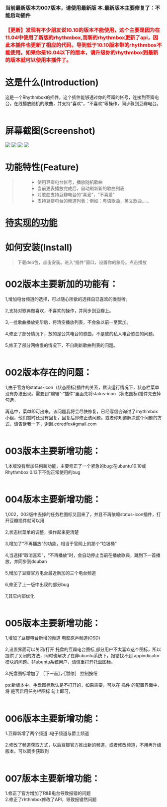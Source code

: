 <h3>当前最新版本为007版本，请使用最新版 本.最新版本主要修复了：不能启动插件</h3>

<h3><font color='red'>【更新】发现有不少朋友说10.10的版本不能使用，这个主要是因为在11.04中使用了新版的rhythmbox,而新的rhythmbox更新了api，因此本插件也更新了相应的代码，导到低于10.10版本带的rhythmbox不能使用，如果你是10.04以下的版本，请升级你的rhythmbox到最新的版本就可以使用本插件了。</font>


<h1>这是什么(Introduction)</h1>

这是一个Rhythmbox的插件。这个插件能够通过你的豆瓣的帐号，连接到豆瓣电台，在线播放随机的歌曲，并支持“喜欢”，“不喜欢”等操作，同步骤到豆瓣电台。<br>
<br>
<h1>屏幕截图(Screenshot)</h1>

<img src='http://hnyangfei.appspot.com/media/aglobnlhbmdmZWlyDQsSBU1lZGlhGLmLBAw/%E5%BC%A0%E4%BF%A1%E5%93%B2%20-%20%E4%B8%8D%E8%A6%81%E5%AF%B9%E4%BB%96%E8%AF%B4_002.png' />

<img src='http://hnyangfei.appspot.com/media/aglobnlhbmdmZWlyDQsSBU1lZGlhGImbBAw/%E8%96%9B%E5%87%AF%E7%90%AA%20-%20%E5%A4%8D%E5%88%BB%E5%9B%9E%E5%BF%86_007.png' />

<img src='http://hnyangfei.appspot.com/media/aglobnlhbmdmZWlyDQsSBU1lZGlhGPGiBAw/%E8%96%9B%E5%87%AF%E7%90%AA%20-%20%E5%A4%8D%E5%88%BB%E5%9B%9E%E5%BF%86_005.png' />

<img src='http://hnyangfei.appspot.com/media/aglobnlhbmdmZWlyDQsSBU1lZGlhGKGQBQw/%E8%8F%9C%E5%8D%95_004.png' />

<h1>功能特性(Feature)</h1>

<blockquote><ul>
<blockquote><li>使用豆瓣电台帐号，播放随机歌曲</li>
<li>当前更表播放完成后，自动刷新新的歌曲列表</li>
<li>对歌曲支持豆瓣电台的“喜爱”，“不喜爱”</li>
<li>支持豆瓣电台的频道列表：例如：粤语歌曲，英文歌曲......</li>
</blockquote></ul></blockquote>

<h1><a href='http://code.google.com/p/dbfmplugin/wiki/ToDo'>待实现的功能</a></h1>

<h1>如何安装(Install)</h1>

<blockquote>下载deb包，点击安装。进入“插件”窗口，设置你的账号。点击播放</blockquote>

<h1>002版本主要新加的功能有：</h1>

1,增加电台频道的选择，可以随心所欲的选择自已喜欢的类型听。<br>
<br>
2,支持对歌典做喜欢，不喜欢的操作，并同步到豆瓣上。<br>
<br>
3,一批歌曲播放完毕后，将清空播放列表，不会象以前一至累加。<br>
<br>
4,修正了部分情况下，放的是公共电台的歌曲，不是放的私人电台歌曲的问题。<br>
<br>
5,修正了部分网络慢的情况下，不自刷新歌曲列表的问题。<br>
<br>
<h1>002版本存在的问题：</h1>

1,由于官方的status-icon（状态图标)插件的关系，默认运行情况下，状态栏菜单没有办法出现。需要到“编辑”-“插件”里面先将status-icon（状态图标)插件先去掉勾选，<br>
<br>
再选中，菜单即可出来。该问题我将会尽快修复，已经写信咨询过了rhythmbox小组，他们暂时还没有回复，回复后即修正该问题。或者你知道解决这个问题的方式，请告诉我一下，谢谢.cdredfox#gmail.com<br>
<br>
<h1>003版本主要新增功能：</h1>
1,本版没有增加任何新功能，主要修正了一个紧急的bug:在ubuntu10.10或Rhythmbox 0.13下不能正常使用的bug<br>
<br>
<h1>004版本主要新增功能：</h1>
1,002，003版中去掉的任务栏图标又回来了，并且不再依赖status-icon插件，打开豆瓣插件就可以用<br>
<br>
2,状态栏菜单的调整，操作起来更清楚<br>
<br>
3,增加了“不再播放”的功能，相当于官网上的那个“垃圾桶”<br>
<br>
4,当选择“取消喜欢”，“不再播放”时，会自动停止当前在播放歌典，跳到下一首播放，并同步到douban<br>
<br>
5,增加了豆瓣官方电台最近新加的三个电台频道<br>
<br>
6,修正了上一版中出现的部分bug<br>
<br>
7,其它内部优化<br>
<br>
<h1>005版本主要新增功能：</h1>

1,增加了豆瓣电台新增的频道 电影原声频道(OSD)<br>
<br>
2,设置界面可以关闭/打开 托盘的豆瓣电台图标,部分用户不太喜欢这个图标，所以提供了关闭的方法，同时也解决了在非ubuntu系统下，报错找不到 appindicator 模块的问题。非ubuntu系统用户，请慎重打开托盘图标。<br>
<br>
3.托盘图标增加了  ［下一首］，·［暂停］ 控制按纽<br>
<br>
ps:新版本中，手盘图标默认是不打开的，如果需要，可以在 插件 的配置界面中，将 是否启用任务栏图标 勾上即可，<br>
<br>
<h1>006版本主要新增功能：</h1>

1.豆瓣新增了两个频道 :电子频道与爵士频道<br>
<br>
2.修改了频道获取方式，以后豆瓣官方推出新的频道，或者修改频道，不用再升级版本。可以同步获取到<br>
<br>
<h1>007版本主要新增功能：</h1>
1.修正了官方增加了R&B电台导致报错的问题<br />
2.修正了rhthmbox修改了API，导致报错然问题